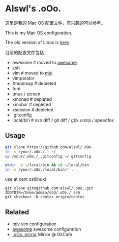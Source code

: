 # Alswl's .oOo. #

这里是我的 Mac OS 配置文件，有兴趣的可以参考。

This is my Mac OS configuration.

The old version of Linux is [here](https://github.com/alswl/.oOo./tree/ubuntu-final)

目前的配置文件包括：

* awesome # moved to [awesome][]
* zsh
* vim # moved to [miv][]
* vimperator
* Xmodmap # depleted
* font
* tmux / screen
* xmonad # depleted
* xmobar # depleted
* xsession # depleted
* .gitconfig
* local/bin # svn diff / git diff / gbk unzip / speedfox

## Usage ##

``` bash
git clone https://github.com/alswl/.oOo.
ln -s /your/.oOo./.* ~/
cp /your/.oOo./_.gitconfig ~/.gitconfig

mkdir -p ~/local/bin && cd ~/local/bin
ln -s /your/.oOo./local/bin/* .
```

use at cent os(linux):
```
git clone git@github.com:alswl/.oOo..git
ZDOTDIR=/home/admin/ddd/.oOo./ zsh
git checkout -b centos origin/centos
```

## Related ##

* [miv][] vim configuration
* [awesome][] awesome configuration
* [.oOo. mirror][] Mirror @ GitCafe

[.oOo.]: https://github.com/alswl/.oOo.
[.oOo. mirror]: https://gitcafe.com/alswl/.oOo.
[awesome]: https://github.com/alswl/awesome
[miv]: https://github.com/alswl/miv
